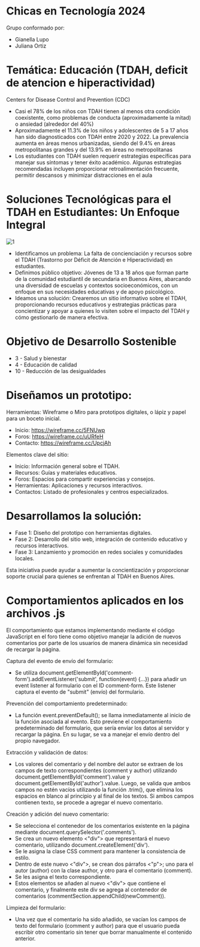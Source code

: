 # Chicas en Tecnología 2024
Grupo conformado por:
- Gianella Lupo
- Juliana Ortiz

# Temática: Educación (TDAH, deficit de atencion e hiperactividad)
Centers for Disease Control and Prevention (CDC)
- Casi el 78% de los niños con TDAH tienen al menos otra condición coexistente, como problemas de conducta (aproximadamente la mitad) o ansiedad (alrededor del 40%)​
- Aproximadamente el 11.3% de los niños y adolescentes de 5 a 17 años han sido diagnosticados con TDAH entre 2020 y 2022. La prevalencia aumenta en áreas menos urbanizadas, siendo del 9.4% en áreas metropolitanas grandes y del 13.9% en áreas no metropolitanas
- Los estudiantes con TDAH suelen requerir estrategias específicas para manejar sus síntomas y tener éxito académico. Algunas estrategias recomendadas incluyen proporcionar retroalimentación frecuente, permitir descansos y minimizar distracciones en el aula​

# Soluciones Tecnológicas para el TDAH en Estudiantes: Un Enfoque Integral
![1](https://github.com/Gianella-Lup0/TDAH-deficit-de-atencion-e-hiperactividad/assets/174157866/488a8597-9552-4144-9ff4-649fa086ddee)

- Identificamos un problema: La falta de concienciación y recursos sobre el TDAH (Trastorno por Déficit de Atención e Hiperactividad) en estudiantes.
- Definimos público objetivo: Jóvenes de 13 a 18 años que forman parte de la comunidad estudiantil de secundaria en Buenos Aires, abarcando una diversidad de escuelas y contextos socioeconómicos, con un enfoque en sus necesidades educativas y de apoyo psicológico.
- Ideamos una solución: Crearemos un sitio informativo sobre el TDAH, proporcionando recursos educativos y estrategias prácticas para concientizar y apoyar a quienes lo visiten sobre el impacto del TDAH y cómo gestionarlo de manera efectiva.

# Objetivo de Desarrollo Sostenible
- 3 - Salud y bienestar
- 4 - Educación de calidad
- 10 - Reducción de las desigualdades

# Diseñamos un prototipo:
Herramientas: Wireframe o Miro para prototipos digitales, o lápiz y papel para un boceto inicial.
- Inicio: https://wireframe.cc/5FNUwp
- Foros: https://wireframe.cc/uURfeH
- Contacto: https://wireframe.cc/UpcjAh

Elementos clave del sitio:
- Inicio: Información general sobre el TDAH.
- Recursos: Guías y materiales educativos.
- Foros: Espacios para compartir experiencias y consejos.
- Herramientas: Aplicaciones y recursos interactivos.
- Contactos: Listado de profesionales y centros especializados.

# Desarrollamos la solución:
- Fase 1: Diseño del prototipo con herramientas digitales.
- Fase 2: Desarrollo del sitio web, integración de contenido educativo y recursos interactivos.
- Fase 3: Lanzamiento y promoción en redes sociales y comunidades locales.

Esta iniciativa puede ayudar a aumentar la concientización y proporcionar soporte crucial para quienes se enfrentan al TDAH en Buenos Aires. 

# Comportamientos aplicados en los archivos .js
El comportamiento que estamos implementando mediante el código JavaScript en el foro tiene como objetivo manejar la adición de nuevos comentarios por parte de los usuarios de manera dinámica sin necesidad de recargar la página.

Captura del evento de envío del formulario:
- Se utiliza document.getElementById('comment-form').addEventListener('submit', function(event) {...}) para añadir un event listener al formulario con el ID comment-form. Este listener captura el evento de "submit" (envío) del formulario.

Prevención del comportamiento predeterminado:
- La función event.preventDefault(); se llama inmediatamente al inicio de la función asociada al evento. Esto previene el comportamiento predeterminado del formulario, que sería enviar los datos al servidor y recargar la página. En su lugar, se va a manejar el envío dentro del propio navegador.

Extracción y validación de datos:
- Los valores del comentario y del nombre del autor se extraen de los campos de texto correspondientes (comment y author) utilizando document.getElementById('comment').value y document.getElementById('author').value. Luego, se valida que ambos campos no estén vacíos utilizando la función .trim(), que elimina los espacios en blanco al principio y al final de los textos. Si ambos campos contienen texto, se procede a agregar el nuevo comentario.

Creación y adición del nuevo comentario:
- Se selecciona el contenedor de los comentarios existente en la página mediante document.querySelector('.comments').
- Se crea un nuevo elemento <"div"> que representará el nuevo comentario, utilizando document.createElement('div').
- Se le asigna la clase CSS comment para mantener la consistencia de estilo.
- Dentro de este nuevo <"div">, se crean dos párrafos <"p">; uno para el autor (author) con la clase author, y otro para el comentario (comment).
- Se les asigna el texto correspondiente.
- Estos elementos se añaden al nuevo <"div"> que contiene el comentario, y finalmente este div se agrega al contenedor de comentarios (commentSection.appendChild(newComment)).

Limpieza del formulario:
- Una vez que el comentario ha sido añadido, se vacían los campos de texto del formulario (comment y author) para que el usuario pueda escribir otro comentario sin tener que borrar manualmente el contenido anterior.
